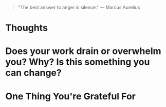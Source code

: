 
> \"The best answer to anger is silence.\" — Marcus Aurelius

# Thoughts

# Does your work drain or overwhelm you? Why? Is this something you can change?

# One Thing You're Grateful For

